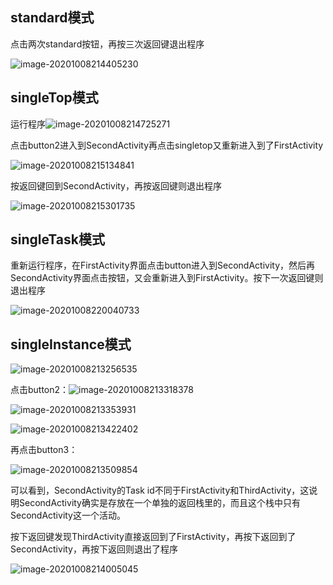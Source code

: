 ## standard模式

点击两次standard按钮，再按三次返回键退出程序

![image-20201008214405230](\res\image-20201008214405230.png)



## singleTop模式

运行程序![image-20201008214725271](\res\image-20201008214725271.png)

点击button2进入到SecondActivity再点击singletop又重新进入到了FirstActivity

![image-20201008215134841](\res\image-20201008215134841.png)

按返回键回到SecondActivity，再按返回键则退出程序

![image-20201008215301735](\res\image-20201008215301735.png)



## singleTask模式

重新运行程序，在FirstActivity界面点击button进入到SecondActivity，然后再SecondActivity界面点击按钮，又会重新进入到FirstActivity。按下一次返回键则退出程序

![image-20201008220040733](\res\image-20201008220040733.png)

## singleInstance模式

![image-20201008213256535](\res\image-20201008213256535.png)

点击button2：![image-20201008213318378](\res\image-20201008213318378.png)

![image-20201008213353931](C:\Users\Administrator\AppData\Roaming\Typora\typora-user-images\image-20201008213353931.png)

![image-20201008213422402](\res\image-20201008213422402.png)

再点击button3：

![image-20201008213509854](\res\image-20201008213509854.png)

可以看到，SecondActivity的Task id不同于FirstActivity和ThirdActivity，这说明SecondActivity确实是存放在一个单独的返回栈里的，而且这个栈中只有SecondActivity这一个活动。

按下返回键发现ThirdActivity直接返回到了FirstActivity，再按下返回到了SecondActivity，再按下返回则退出了程序

![image-20201008214005045](\res\image-20201008214005045.png)